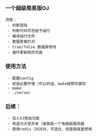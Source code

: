 ### 一个超级简易版OJ
    流程：
     - 判断登陆
     - 判断代码可否给予运行
     - 编译运行文件
     - 数据答案匹对
     - true/false 数据库修改
     - 循环更新网页页面

### 使用方法
     - 配置config
     - 安装必要环境（可以的话，make就帮你做完
     - make
     - ./server

### 后续：
     - 加入VJ爬虫功能
     - 改造为大型并发（谁我就一个电脑版服务器
     - 使用redis（对对对，不适合，但是我就是想用